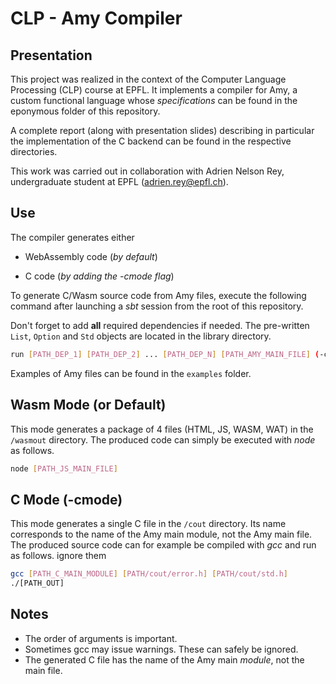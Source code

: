# CLP - Amy Compiler

## Presentation

This project was realized in the context of the Computer Language Processing (CLP) course at EPFL. It implements a compiler for Amy, a custom functional language whose *specifications* can be found in the eponymous folder of this repository. 

A complete report (along with presentation slides) describing in particular the implementation of the C backend can be found in the respective directories.

This work was carried out in collaboration with Adrien Nelson Rey, undergraduate student at EPFL (adrien.rey@epfl.ch).

## Use

The compiler generates either

- WebAssembly code (*by default*)

- C code (*by adding the -cmode flag*)

To generate C/Wasm source code from Amy files, execute the following command after launching a *sbt* session from the root of this repository.

Don't forget to add **all** required dependencies if needed. The pre-written `List`, `Option` and `Std` objects are located in the library directory. 

```sh
run [PATH_DEP_1] [PATH_DEP_2] ... [PATH_DEP_N] [PATH_AMY_MAIN_FILE] (-cmode)
```

Examples of Amy files can be found in the `examples` folder.

## Wasm Mode (or Default)

This mode generates a package of 4 files (HTML, JS, WASM, WAT) in the `/wasmout` directory. The produced code can simply be executed with *node* as follows.

```sh
node [PATH_JS_MAIN_FILE]
```

## C Mode (-cmode)

This mode generates a single C file in the `/cout` directory. Its name corresponds to the name of the Amy main module, not the Amy main file. The produced source code can for example be compiled with *gcc* and run as follows.
 ignore them
```sh
gcc [PATH_C_MAIN_MODULE] [PATH/cout/error.h] [PATH/cout/std.h]
./[PATH_OUT]
```

## Notes

-  The order of arguments is important.
- Sometimes gcc may issue warnings. These can safely be ignored.
- The generated C file has the name of the Amy main *module*, not the main file.
